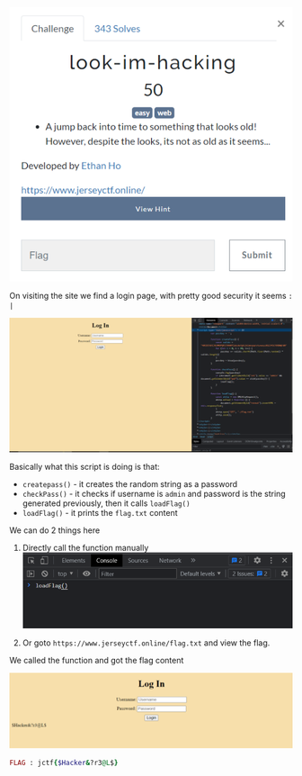 ![](../Images/Pasted%20image%2020230419184203.png)

On visiting the site we find a login page, with pretty good security it seems ` : | `

![](../Images/Pasted%20image%2020230419184503.png)

Basically what this script is doing is that:
 - `createpass()` - it creates the random string as a password
 - `checkPass()` - it checks if username is `admin` and password is the string generated previously, then it calls `loadFlag()`
 - `loadFlag()` - it prints the `flag.txt` content

We can do 2 things here
1. Directly call the function manually
![](../Images/Pasted%20image%2020230419184922.png)

2. Or goto `https://www.jerseyctf.online/flag.txt`  and view the flag.

We called the function and got the flag content

![](../Images/Pasted%20image%2020230419185050.png)

```ruby
FLAG : jctf{$Hacker&?r3@L$}
```
